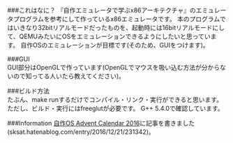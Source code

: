 ###これはなに？
『自作エミュレータで学ぶx86アーキテクチャ』のエミュレータプログラムを参考にして作っているx86エミュレータです。
本のプログラムではいきなり32bitリアルモードだったものを、起動時には16bitリアルモードにして、QEMUみたいにOSをエミュレーションできるようにしたいと思っています。
自作OSのエミュレーションが目標です(そのため、GUIをつけます)。

###GUI  
GUI部分はOpenGLで作っています(OpenGLでマウスを吸い込む方法が分からないので知ってる人いたら教えてください)。

###ビルド方法  
たぶん、make runするだけでコンパイル・リンク・実行ができると思います。ただし、ビルド・実行にはfreeglutが必要です。
G++ 5.4.0で確認しています。

###Information
[自作OS Advent Calendar 2016](www.adventar.org/calendars/1666)に記事を書きました(sksat.hatenablog.com/entry/2016/12/21/231342)。


